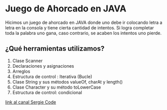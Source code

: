 # Juego de Ahorcado en JAVA

Hicimos un juego de ahorcado en JAVA donde uno debe ir colocando letra a letra en la consola y tiene cierta cantidad de intentos. Si logra completar toda la palabra uno gana, caso contrario, se acaben los intentos uno pierde.

## ¿Qué herramientas utilizamos?

1. Clase Scanner
2. Declaraciones y asignaciones
3. Arreglos
4. Estructura de control : Iterativa (Bucle)
5. Clase String y sus métodos valueOf, charAt  y length() 
6. Clase Character y su método toLowerCase
7. Estructura de control: condicional

[link al canal Sergie Code ](https://www.youtube.com/@SergieCode)